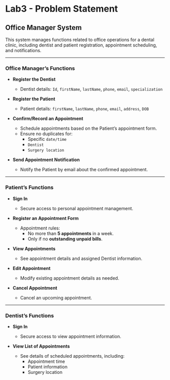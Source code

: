 # Lab3 - Problem Statement

## Office Manager System

This system manages functions related to office operations for a dental clinic, including dentist and patient registration, appointment scheduling, and notifications.

---

### Office Manager’s Functions

- **Register the Dentist**
  - Dentist details: `Id`, `firstName`, `lastName`, `phone`, `email`, `specialization`

- **Register the Patient**
  - Patient details: `firstName`, `lastName`, `phone`, `email`, `address`, `DOB`

- **Confirm/Record an Appointment**
  - Schedule appointments based on the Patient’s appointment form.
  - Ensure no duplicates for:
    - Specific `date/time`
    - `Dentist`
    - `Surgery location`

- **Send Appointment Notification**
  - Notify the Patient by email about the confirmed appointment.

---

### Patient’s Functions

- **Sign In**
  - Secure access to personal appointment management.

- **Register an Appointment Form**
  - Appointment rules:
    - No more than **5 appointments** in a week.
    - Only if no **outstanding unpaid bills**.

- **View Appointments**
  - See appointment details and assigned Dentist information.

- **Edit Appointment**
  - Modify existing appointment details as needed.

- **Cancel Appointment**
  - Cancel an upcoming appointment.

---

### Dentist’s Functions

- **Sign In**
  - Secure access to view appointment information.

- **View List of Appointments**
  - See details of scheduled appointments, including:
    - Appointment time
    - Patient information
    - Surgery location
